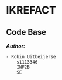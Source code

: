 # IKREFACT

## Code Base

***Author:***

```
- Robin Uitbeijerse
    s1113346
    INF2B
    SE
```

<!--
#Digitale Factuur

#####JavaFX applicatie voor kilometerregistratie

***Authors:***

```
- Tom Goossens
- Richard Terlouw			
- Thomas van Velzen
- Baljit Singh	
- Robin Uitbeijerse		
- Ole Timmers	
```
-->

